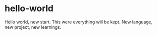 # hello-world
Hello world, new start.
This were everything will be kept.
New language, new project, new learnings.
